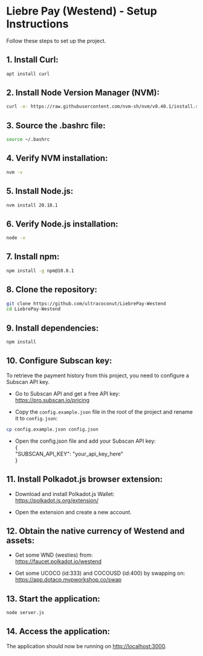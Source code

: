 # Liebre Pay (Westend) - Setup Instructions

Follow these steps to set up the project.

## 1. Install Curl:
```bash
apt install curl
```
## 2. Install Node Version Manager (NVM):
```bash
curl -o- https://raw.githubusercontent.com/nvm-sh/nvm/v0.40.1/install.sh | bash
```
## 3. Source the .bashrc file:
```bash
source ~/.bashrc
```
## 4. Verify NVM installation:
```bash
nvm -v
```
## 5. Install Node.js:
```bash
nvm install 20.18.1
```
## 6. Verify Node.js installation:
```bash
node -v
```
## 7. Install npm:
```bash
npm install -g npm@10.8.1
```
## 8. Clone the repository:
```bash
git clone https://github.com/ultracoconut/LiebrePay-Westend
cd LiebrePay-Westend
```
## 9. Install dependencies:
```bash
npm install
```
## 10. Configure Subscan key:
To retrieve the payment history from this project, you need to configure a Subscan API key.  

- Go to Subscan API and get a free API key:  
https://pro.subscan.io/pricing  

- Copy the `config.example.json` file in the root of the project and rename it to `config.json`:  
```bash
cp config.example.json config.json
```
- Open the config.json file and add your Subscan API key:  
  {  
  "SUBSCAN_API_KEY": "your_api_key_here"  
}  
## 11.  Install Polkadot.js browser extension:
- Download and install Polkadot.js Wallet:  
 https://polkadot.js.org/extension/

- Open the extension and create a new account. 

## 12. Obtain the native currency of Westend and assets:
- Get some WND (westies) from:  
https://faucet.polkadot.io/westend

- Get some UCOCO (id:333) and COCOUSD (id:400) by swapping on:  
https://app.dotacp.mvpworkshop.co/swap

## 13. Start the application:
```bash  
node server.js
```
## 14. Access the application:  
The application should now be running on [http://localhost:3000](http://localhost:3000).



